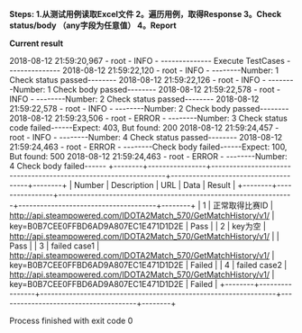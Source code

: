 **Steps:
1.从测试用例读取Excel文件
2。遍历用例，取得Response
3。Check status/body （any字段为任意值）
4。Report**



**Current result**

2018-08-12 21:59:20,967 - root - INFO - -------------- Execute TestCases ---------------
2018-08-12 21:59:22,120 - root - INFO - --------Number: 1 Check status passed--------
2018-08-12 21:59:22,126 - root - INFO - --------Number: 1 Check body passed--------
2018-08-12 21:59:22,578 - root - INFO - --------Number: 2 Check status passed--------
2018-08-12 21:59:22,578 - root - INFO - --------Number: 2 Check body passed--------
2018-08-12 21:59:23,506 - root - ERROR - --------Number: 3 Check status code failed------Expect: 403, But found: 200
2018-08-12 21:59:24,457 - root - INFO - --------Number: 4 Check status passed--------
2018-08-12 21:59:24,463 - root - ERROR - --------Check body failed------Expect: 100, But found: 500
2018-08-12 21:59:24,463 - root - ERROR - --------Number: 4 Check body failed------
+--------+----------------+-----------------------------------------------------------------+--------------------------------------+--------+
| Number |  Description   | URL                                                             |                 Data                 | Result |
+--------+----------------+-----------------------------------------------------------------+--------------------------------------+--------+
|   1    | 正常取得比赛ID | http://api.steampowered.com/IDOTA2Match_570/GetMatchHistory/v1/ | key=B0B7CEE0FFBD6AD9A807EC1E471D1D2E |  Pass  |
|   2    |    key为空     | http://api.steampowered.com/IDOTA2Match_570/GetMatchHistory/v1/ |                                      |  Pass  |
|   3    |  failed case1  | http://api.steampowered.com/IDOTA2Match_570/GetMatchHistory/v1/ | key=B0B7CEE0FFBD6AD9A807EC1E471D1D2E | Failed |
|   4    |  failed case2  | http://api.steampowered.com/IDOTA2Match_570/GetMatchHistory/v1/ | key=B0B7CEE0FFBD6AD9A807EC1E471D1D2E | Failed |
+--------+----------------+-----------------------------------------------------------------+--------------------------------------+--------+

Process finished with exit code 0